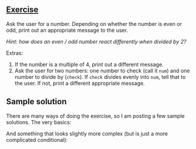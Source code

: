 ## [Exercise](http://practicepython.blogspot.com/2014/01/exercise-2-odd-or-even.html)

Ask the user for a number. Depending on whether the number is even or odd, print out an appropriate message to the user. 

_Hint: how does an even / odd number react differently when divided by 2?_

Extras: 

1. If the number is a multiple of 4, print out a different message. 
2. Ask the user for two numbers: one number to check (call it `num`) and one number to divide by (`check`). If `check` divides evenly into `num`, tell that to the user. If not, print a different appropriate message.

## Sample solution

There are many ways of doing the exercise, so I am posting a few sample solutions. The very basics: 

<script src="https://gist.github.com/anonymous/8838738.js"></script>

And something that looks slightly more complex (but is just a more complicated conditional): 

<script src="https://gist.github.com/eugenepark81/1fd606c626c1946ddcc8.js"></script>